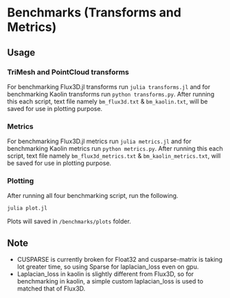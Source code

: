 # Benchmarks (Transforms and Metrics)

## Usage

### TriMesh and PointCloud transforms

For benchmarking Flux3D.jl transforms run `julia transforms.jl` and for benchmarking Kaolin transforms run `python transforms.py`. After running this each script, text file namely `bm_flux3d.txt` & `bm_kaolin.txt`, will be saved for use in plotting purpose.

### Metrics

For benchmarking Flux3D.jl metrics run `julia metrics.jl` and for benchmarking Kaolin metrics run `python metrics.py`. After running this each script, text file namely `bm_flux3d_metrics.txt` & `bm_kaolin_metrics.txt`, will be saved for use in plotting purpose.

### Plotting

After running all four benchmarking script, run the following.

```julia
julia plot.jl
```

Plots will saved in `/benchmarks/plots` folder.

## Note

* CUSPARSE is currently broken for Float32 and cusparse-matrix is taking lot greater time, so using Sparse for laplacian_loss even on gpu.
* Laplacian_loss in kaolin is slightly different from Flux3D, so for benchmarking in kaolin, a simple custom laplacian_loss is used to matched that of Flux3D.
